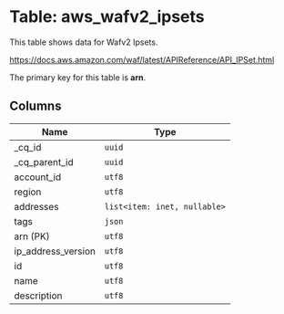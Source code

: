# Table: aws_wafv2_ipsets

This table shows data for Wafv2 Ipsets.

https://docs.aws.amazon.com/waf/latest/APIReference/API_IPSet.html

The primary key for this table is **arn**.

## Columns

| Name          | Type          |
| ------------- | ------------- |
|_cq_id|`uuid`|
|_cq_parent_id|`uuid`|
|account_id|`utf8`|
|region|`utf8`|
|addresses|`list<item: inet, nullable>`|
|tags|`json`|
|arn (PK)|`utf8`|
|ip_address_version|`utf8`|
|id|`utf8`|
|name|`utf8`|
|description|`utf8`|